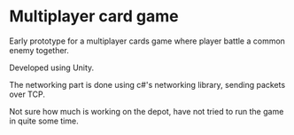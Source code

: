 # Multiplayer card game

Early prototype for a multiplayer cards game where player battle a common enemy together.

Developed using Unity.

The networking part is done using c#'s networking library, sending packets over TCP.

Not sure how much is working on the depot, have not tried to run the game in quite some time.
